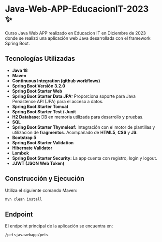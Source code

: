 # Java-Web-APP-EducacionIT-2023 ✨
Curso Java Web APP realizado en Educacion IT en Diciembre de 2023 donde se realizó una aplicación web Java desarrollada con el framework Spring Boot.

## Tecnologías Utilizadas

- **Java 18**
- **Maven**
- **Continuous Integration (github workflows)**
- **Spring Boot Versión 3.2.0** 
- **Spring Boot Starter Web**
- **Spring Boot Starter Data JPA:** Proporciona soporte para Java Persistence API (JPA) para el acceso a datos.
- **Spring Boot Starter Tomcat**
- **Spring Boot Starter Test / Junit**
- **H2 Database:** DB en memoria utilizada para desarrollo y pruebas.
- **SQL**
- **Spring Boot Starter Thymeleaf:** Integración con el motor de plantillas y utilización de **fragmentos**. Acompañado de **HTML5**, **CSS** y **JS**.
- **Bootstrap 5**
- **Spring Boot Starter Validation**
- **Hibernate Validator**
- **Lombok**
- **Spring Boot Starter Security:** La app cuenta con registro, login y logout.
- **JJWT (JSON Web Token)**

## Construcción y Ejecución

Utiliza el siguiente comando Maven:

```bash
mvn clean install
```

## Endpoint

El endpoint principal de la aplicación se encuentra en:

`/petsjavawebapp/pets`
